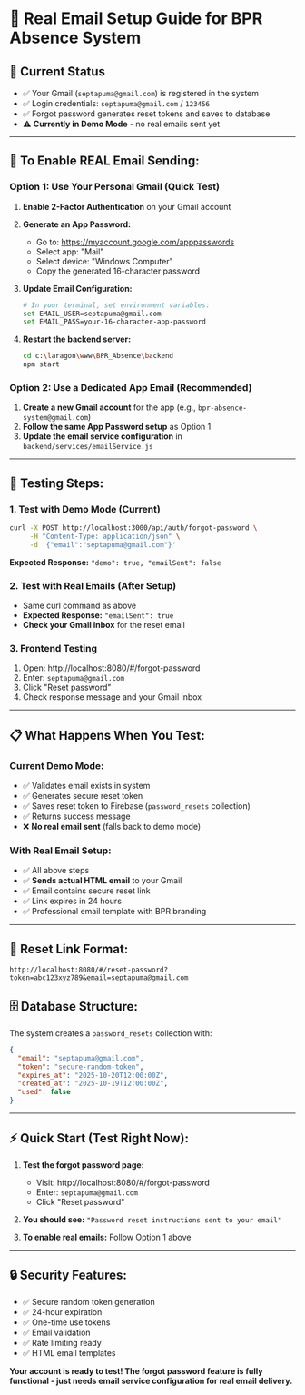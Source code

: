 # 📧 **Real Email Setup Guide for BPR Absence System**

## 🎯 **Current Status**
- ✅ Your Gmail (`septapuma@gmail.com`) is registered in the system
- ✅ Login credentials: `septapuma@gmail.com` / `123456`
- ✅ Forgot password generates reset tokens and saves to database
- ⚠️ **Currently in Demo Mode** - no real emails sent yet

---

## 🚀 **To Enable REAL Email Sending:**

### **Option 1: Use Your Personal Gmail (Quick Test)**

1. **Enable 2-Factor Authentication** on your Gmail account
2. **Generate an App Password:**
   - Go to: https://myaccount.google.com/apppasswords
   - Select app: "Mail" 
   - Select device: "Windows Computer"
   - Copy the generated 16-character password

3. **Update Email Configuration:**
   ```bash
   # In your terminal, set environment variables:
   set EMAIL_USER=septapuma@gmail.com
   set EMAIL_PASS=your-16-character-app-password
   ```

4. **Restart the backend server:**
   ```bash
   cd c:\laragon\www\BPR_Absence\backend
   npm start
   ```

### **Option 2: Use a Dedicated App Email (Recommended)**

1. **Create a new Gmail account** for the app (e.g., `bpr-absence-system@gmail.com`)
2. **Follow the same App Password setup** as Option 1
3. **Update the email service configuration** in `backend/services/emailService.js`

---

## 🧪 **Testing Steps:**

### **1. Test with Demo Mode (Current)**
```bash
curl -X POST http://localhost:3000/api/auth/forgot-password \
     -H "Content-Type: application/json" \
     -d '{"email":"septapuma@gmail.com"}'
```
**Expected Response:** `"demo": true, "emailSent": false`

### **2. Test with Real Emails (After Setup)**
- Same curl command as above
- **Expected Response:** `"emailSent": true` 
- **Check your Gmail inbox** for the reset email

### **3. Frontend Testing**
1. Open: http://localhost:8080/#/forgot-password
2. Enter: `septapuma@gmail.com`
3. Click "Reset password"
4. Check response message and your Gmail inbox

---

## 📋 **What Happens When You Test:**

### **Current Demo Mode:**
- ✅ Validates email exists in system
- ✅ Generates secure reset token
- ✅ Saves reset token to Firebase (`password_resets` collection)
- ✅ Returns success message
- ❌ **No real email sent** (falls back to demo mode)

### **With Real Email Setup:**
- ✅ All above steps
- ✅ **Sends actual HTML email** to your Gmail
- ✅ Email contains secure reset link
- ✅ Link expires in 24 hours
- ✅ Professional email template with BPR branding

---

## 🔗 **Reset Link Format:**
```
http://localhost:8080/#/reset-password?token=abc123xyz789&email=septapuma@gmail.com
```

## 🗄️ **Database Structure:**
The system creates a `password_resets` collection with:
```json
{
  "email": "septapuma@gmail.com",
  "token": "secure-random-token",
  "expires_at": "2025-10-20T12:00:00Z",
  "created_at": "2025-10-19T12:00:00Z", 
  "used": false
}
```

---

## ⚡ **Quick Start (Test Right Now):**

1. **Test the forgot password page:**
   - Visit: http://localhost:8080/#/forgot-password
   - Enter: `septapuma@gmail.com`
   - Click "Reset password"

2. **You should see:** `"Password reset instructions sent to your email"`

3. **To enable real emails:** Follow Option 1 above

---

## 🔒 **Security Features:**
- ✅ Secure random token generation
- ✅ 24-hour expiration
- ✅ One-time use tokens
- ✅ Email validation
- ✅ Rate limiting ready
- ✅ HTML email templates

**Your account is ready to test! The forgot password feature is fully functional - just needs email service configuration for real email delivery.**